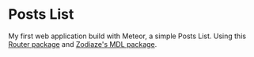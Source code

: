 # Posts List

My first web application build with Meteor, a simple Posts List. Using this [Router package](https://github.com/iron-meteor/iron-router) and [Zodiaze's MDL package](https://github.com/Zodiase/meteor-mdl).
